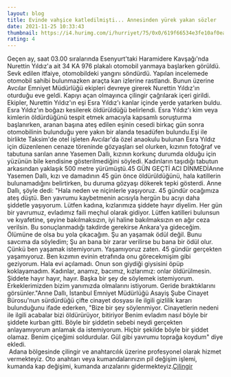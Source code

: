 ```yaml
--- 
layout: blog
title: Evinde vahşice katledilmişti... Annesinden yürek yakan sözler
date: 2021-11-25 10:33:43
thumbnail: https://i4.hurimg.com/i/hurriyet/75/0x0/619f66534e3fe10af0ea3738.jpg
rating: 4
---
```

Geçen ay, saat 03.00 sıralarında Esenyurt'taki Haramidere Kavşağı'nda Nurettin Yıldız'a ait 34 KA 976 plakalı otomobil yanmaya başlarken görüldü. Sevk edilen itfaiye, otomobildeki yangını söndürdü. Yapılan incelemede otomobil sahibi bulunmazken araçta kan izlerine rastlandı. Bunun üzerine Avcılar Emniyet Müdürlüğü ekipleri devreye girerek Nurettin Yıldız'ın oturduğu eve geldi. Kapıyı açan olmayınca çilingir çağrılarak içeri girildi. Ekipler, Nurettin Yıldız'ın eşi Esra Yıldız'ı kanlar içinde yerde yatarken buldu. Esra Yıldız'ın boğazı kesilerek öldürüldüğü belirlendi. Esra Yıldız'ı kim veya kimlerin öldürdüğünü tespit etmek amacıyla kapsamlı soruşturma başlanırken, aranan başına ateş edilen eşinin cesedi birkaç gün sonra otomobilinin bulunduğu yere yakın bir alanda tesadüfen bulundu.Eşi ile birlikte Taksim'de otel işleten Avcılar'da özel anaokulu bulunan Esra Yıldız için düzenlenen cenaze töreninde gözyaşları sel olurken, kızının fotoğraf ve tabutuna sarılan anne Yasemen Dallı, kızının korkunç durumda olduğu için yüzünün bile kendisine gösterilmediğini söyledi. Kadınların taşıdığı tabutun arkasından yaklaşık 500 metre yürümüştü.45 GÜN GEÇTİ ACI DİNMEDİAnne Yasemen Dallı, kızı ve damadının 45 gün önce öldürüldüğünü, hala katillerin bulunamadığını belirtirken, bu duruma gözyaşı dökerek tepki gösterdi. Anne Dallı, şöyle dedi: "Hala neden ve niçinlerle yaşıyoruz. 45 gündür ocağımıza ateş düştü. Ben yavrumu kaybetmenin acısıyla hergün bu acıyı daha şiddetle yaşıyorum. Lütfen kadına, kızlarımıza şiddete hayır diyelim. Her gün bir yavrumuz, evladımız faili meçhul olarak gidiyor. Lütfen katilleri bulunsun ve kıyafetine, şeyine bakılmaksızın, iyi haline bakılmaksızın en ağır ceza verilsin. Bu sonuçlanmadığı takdirde gerekirse Ankara'ya gideceğim. Ölümüne de olsa bu yola çıkacağım. Şu an yaşamak ödül değil. Bunu savcıma da söyledim; Şu an bana bir zarar verilirse bu bana bir ödül olur. Çünkü ben yaşamak istemiyorum. Yaşamıyoruz zaten. 45 gündür gerçekten yaşamıyoruz. Ben kızımın evinin etrafında onu görecekmişim gibi geziyorum. Hala evi açılamadı. Onun son giydiği giysisini öpüp koklayamadım. Kadınlar, anamız, bacımız, kızlarımız: onlar öldürülmesin. Şiddete hayır hayır, hayır. Başka bir şey de söylemek istemiyorum. Erkeklerimizden bizim yanımızda olmalarını istiyorum. Geride bıraktıklarını görsünler."Anne Dallı, İstanbul Emniyet Müdürlüğü Asayiş Şube Cinayet Bürosu'nun sürdürdüğü çifte cinayet dosyası ile ilgili gizlilik kararı bulunduğunu ifade ederken, "Bize bir şey söylenmiyor. Cinayetlerin nedeni ile ilgili acabalar bizi öldürürüyor, bitiriyor Benim evladım nasıl böyle bir şiddete kurban gitti. Böyle bir şiddetin sebebi neydi gerçekten anlayamıyorum anlamak da istemiyorum. Hiçbir şekilde böyle bir şiddet olamaz. Benim çiçeğimi soldurdular. Gül gibi yavrumu toprağa koydum" diye ekledi.</br>&nbsp;Adana bölgesinde çilingir ve anahtarcılık üzerine profesyonel olarak hizmet vermekteyiz. Oto anahtarı veya kumandalarınızın pil değişim işlemi, kumanda kap değişimi, kumanda arızalarını gidermekteyiz.<a href="https://www.cilingiradana.net/">Çilingir</a>